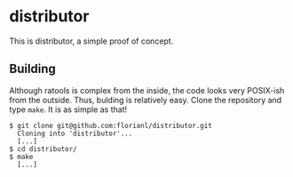 distributor
===========

This is distributor, a simple proof of concept.

Building
--------

Although ratools is complex from the inside, the code looks very POSIX-ish from
the outside. Thus, bulding is relatively easy. Clone the repository and type
`make`. It is as simple as that!

    $ git clone git@github.com:florianl/distributor.git
      Cloning into 'distributor'...
      [...]
    $ cd distributor/
    $ make
      [...]
